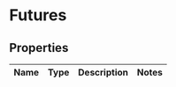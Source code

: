 # Futures

## Properties

Name | Type | Description | Notes
------------ | ------------- | ------------- | -------------



